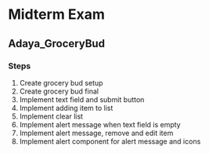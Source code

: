 # Midterm Exam
## Adaya_GroceryBud
### Steps
1. Create grocery bud setup
2. Create grocery bud final
3. Implement text field and submit button
4. Implement adding item to list
5. Implement clear list
6. Implement alert message when text field is empty
7. Implement alert message, remove and edit item
8. Implement alert component for alert message and icons
